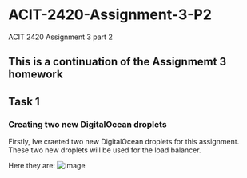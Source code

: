# ACIT-2420-Assignment-3-P2
ACIT 2420 Assignment 3 part 2

## This is a continuation of the Assignmemt 3 homework

## Task 1

### Creating two new DigitalOcean droplets

 Firstly, Ive craeted two new DigitalOcean droplets for this assignment. These two new droplets will be used for the load balancer.

Here they are:
![image](https://github.com/user-attachments/assets/02e5bb1c-bf04-4171-82f8-5713fb249fac)

